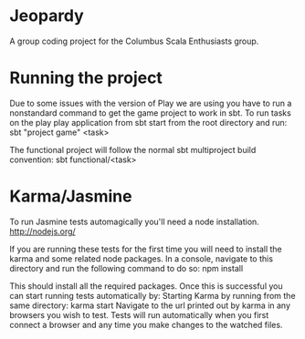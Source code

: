 Jeopardy
========

A group coding project for the Columbus Scala Enthusiasts group.

Running the project
=======
Due to some issues with the version of Play we are using you have to run a nonstandard command to get the game project to work in sbt.  To run tasks on the play play application from sbt start from the root directory and run:
sbt "project game" &lt;task&gt;

The functional project will follow the normal sbt multiproject build convention:
sbt functional/&lt;task&gt;


Karma/Jasmine
=======

To run Jasmine tests automagically you'll need a node installation.
http://nodejs.org/

If you are running these tests for the first time you will need to install the karma and some related node packages.  In a console, navigate to this directory and run the following command to do so:
npm install

This should install all the required packages.  Once this is successful you can start running tests automatically by:
Starting Karma by running from the same directory: karma start
Navigate to the url printed out by karma in any browsers you wish to test.
Tests will run automatically when you first connect a browser and any time you make changes to the watched files.

